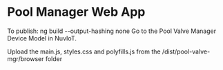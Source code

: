 # Pool Manager Web App

To publish:
ng build --output-hashing none
Go to the Pool Valve Manager Device Model in NuvIoT.

Upload the main.js, styles.css and polyfills.js from the /dist/pool-valve-mgr/browser folder